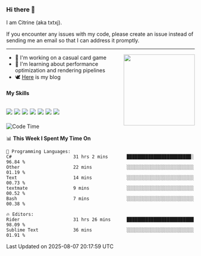 ### Hi there 👋

I am Citrine (aka txtxj).

If you encounter any issues with my code, please create an issue instead of sending me an email so that I can address it promptly.

---

<img align="right" height="190" src="http://github-profile-summary-cards.vercel.app/api/cards/stats?username=txtxj&theme=vue">

- 🌱 I'm working on a casual card game
- 📖 I'm learning about performance optimization and rendering pipelines
- 🕊️ [Here](https://txtxj.top) is my blog

#### My Skills

![](https://img.shields.io/badge/Unity-000000?logo=unity&logoColor=fff)
![](https://img.shields.io/badge/C%23-239120?logo=csharp&logoColor=fff)
![](https://img.shields.io/badge/Python-3e74a2?logo=python&logoColor=fff)
![](https://img.shields.io/badge/C++-65318e?logo=cplusplus&logoColor=fff)
![](https://img.shields.io/badge/Vue-4FC08D?logo=vuedotjs&logoColor=fff)
![](https://img.shields.io/badge/Blender-f5792a?logo=blender&logoColor=fff)
![](https://img.shields.io/badge/MS%20SQL-cc2927?logo=microsoftsqlserver&logoColor=fff)
---

<!--START_SECTION:waka-->
![Code Time](http://img.shields.io/badge/Code%20Time-3%2C174%20hrs%2042%20mins-blue)

📊 **This Week I Spent My Time On** 

```text
💬 Programming Languages: 
C#                       31 hrs 2 mins       ████████████████████████░   96.84 % 
Other                    22 mins             ░░░░░░░░░░░░░░░░░░░░░░░░░   01.19 % 
Text                     14 mins             ░░░░░░░░░░░░░░░░░░░░░░░░░   00.73 % 
textmate                 9 mins              ░░░░░░░░░░░░░░░░░░░░░░░░░   00.52 % 
Bash                     7 mins              ░░░░░░░░░░░░░░░░░░░░░░░░░   00.38 % 

🔥 Editors: 
Rider                    31 hrs 26 mins      █████████████████████████   98.09 % 
Sublime Text             36 mins             ░░░░░░░░░░░░░░░░░░░░░░░░░   01.91 % 
```


 Last Updated on 2025-08-07 20:17:59 UTC
<!--END_SECTION:waka-->
